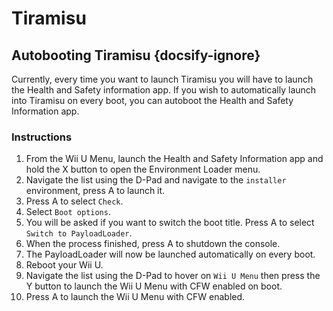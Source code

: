 # Tiramisu

## Autobooting Tiramisu {docsify-ignore}

Currently, every time you want to launch Tiramisu you will have to launch the Health and Safety information app. If you wish to automatically launch into Tiramisu on every boot, you can autoboot the Health and Safety Information app.

### Instructions

1. From the Wii U Menu, launch the Health and Safety Information app and hold the X button  to open the Environment Loader menu.
1. Navigate the list using the D-Pad and navigate to the `installer` environment, press A to launch it.
1. Press A to select `Check`.
1. Select `Boot options`.
1. You will be asked if you want to switch the boot title. Press A to select `Switch to PayloadLoader`.
1. When the process finished, press A to shutdown the console.
1. The PayloadLoader will now be launched automatically on every boot.
1. Reboot your Wii U.
1. Navigate the list using the D-Pad to hover on `Wii U Menu` then press the Y button to launch the Wii U Menu with CFW enabled on boot.
1. Press A to launch the Wii U Menu with CFW enabled.
